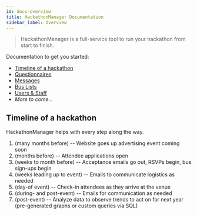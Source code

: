 ```yaml
---
id: docs-overview
title: HackathonManager Documentation
sidebar_label: Overview
---
```


> HackathonManager is a full-service tool to run your hackathon from start to finish.

Documentation to get you started:

- [Timeline of a hackathon](#timeline)
- [Questionnaires](questionnaires.md)
- [Messages](messages.md)
- [Bus Lists](busses.md)
- [Users & Staff](users-and-staff.md)
- _More to come..._

## Timeline of a hackathon

HackathonManager helps with every step along the way.

1. (many months before) -- Website goes up advertising event coming soon
2. (months before) -- Attendee applications open
3. (weeks to month before) -- Acceptance emails go out, RSVPs begin, bus sign-ups begin
4. (weeks leading up to event) -- Emails to communicate logistics as needed
5. (day-of event) -- Check-in attendees as they arrive at the venue
6. (during- and post-event) -- Emails for communication as needed
7. (post-event) -- Analyze data to observe trends to act on for next year (pre-generated graphs or custom queries via SQL)
